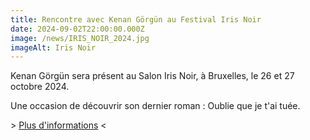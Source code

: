 ```yaml
---
title: Rencontre avec Kenan Görgün au Festival Iris Noir
date: 2024-09-02T22:00:00.000Z
image: /news/IRIS_NOIR_2024.jpg
imageAlt: Iris Noir
---
```


Kenan Görgün sera présent au Salon Iris Noir, à Bruxelles, le 26 et 27 octobre 2024.

Une occasion de découvrir son dernier roman : Oublie que je t'ai tuée.

\> [Plus d'informations](https://www.irisnoirbxl.com/) \<
